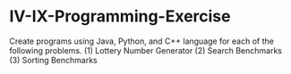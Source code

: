 # IV-IX-Programming-Exercise
 Create programs using Java, Python, and C++ language for each of the following problems. (1) Lottery Number Generator (2) Search Benchmarks (3) Sorting Benchmarks 
